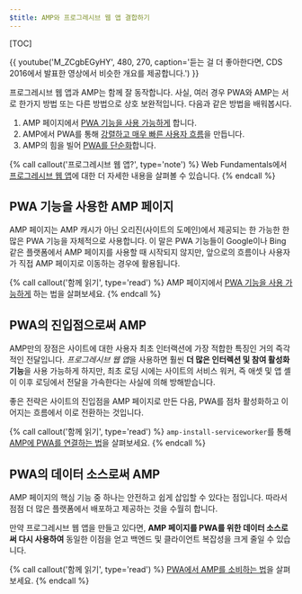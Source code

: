 ```yaml
---
$title: AMP와 프로그레시브 웹 앱 결합하기
---
```

[TOC]

{{ youtube('M_ZCgbEGyHY', 480, 270, caption='듣는 걸 더 좋아한다면, CDS 2016에서 발표한 영상에서 비슷한 개요를 제공합니다.') }}

프로그레시브 웹 앱과 AMP는 함께 잘 동작합니다.
사실, 여러 경우 PWA와 AMP는 서로 한가지 방법 또는 다른 방법으로 상호 보완적입니다.
다음과 같은 방법을 배워봅시다.

1. AMP 페이지에서 [PWA 기능을 사용 가능하게](/ko/docs/guides/pwa-amp/amp-as-pwa) 합니다.
1. AMP에서 PWA를 통해 [강렬하고 매우 빠른 사용자 흐름](/ko/docs/guides/pwa-amp/amp-to-pwa)을 만듭니다.
1. AMP의 힘을 빌어 [PWA를 단순화](/ko/docs/guides/pwa-amp/amp-in-pwa)합니다.

{% call callout('프로그레시브 웹 앱?', type='note') %}
Web Fundamentals에서 [프로그레시브 웹 앱](https://developers.google.com/web/progressive-web-apps/)에 대한 더 자세한 내용을 살펴볼 수 있습니다.
{% endcall %}

## PWA 기능을 사용한 AMP 페이지

AMP 페이지는 AMP 캐시가 아닌 오리진(사이트의 도메인)에서 제공되는 한 가능한 한 많은 PWA 기능을 자체적으로 사용합니다.
이 말은 PWA 기능들이 Google이나 Bing같은 플랫폼에서 AMP 페이지를 사용할 때 시작되지 않지만,
앞으로의 흐름이나 사용자가 직접 AMP 페이지로 이동하는 경우에 활용됩니다.

{% call callout('함께 읽기', type='read') %}
AMP 페이지에서 [PWA 기능을 사용 가능하게](/ko/docs/guides/pwa-amp/amp-as-pwa) 하는 법을 살펴보세요.
{% endcall %}

## PWA의 진입점으로써 AMP

AMP만의 장점은 사이트에 대한 사용자 최초 인터랙션에 가장 적합한 특징인 거의 즉각적인 전달입니다.
*프로그레시브 웹 앱*을 사용하면 훨씬 **더 많은 인터렉션 및 참여 활성화 기능**을 사용 가능하게 하지만,
최초 로딩 시에는 사이트의 서비스 워커, 즉 애셋 및 앱 셸이 이후 로딩에서 전달을 가속한다는 사실에 의해 방해받습니다.

좋은 전략은 사이트의 진입점을 AMP 페이지로 만든 다음,
PWA를 점차 활성화하고 이어지는 흐름에서 이로 전환하는 것입니다.

{% call callout('함께 읽기', type='read') %}
`amp-install-serviceworker`를 통해 [AMP에 PWA를 연결하는 법](/ko/docs/guides/pwa-amp/amp-to-pwa)을 살펴보세요.
{% endcall %}

## PWA의 데이터 소스로써 AMP

AMP 페이지의 핵심 기능 중 하나는 안전하고 쉽게 삽입할 수 있다는 점입니다.
따라서 점점 더 많은 플랫폼에서 배포하고 제공하는 것을 수월히 합니다.

만약 프로그레시브 웹 앱을 만들고 있다면, **AMP 페이지를 PWA를 위한 데이터 소스로써 다시 사용하여** 동일한 이점을 얻고 백엔드 및 클라이언트 복잡성을 크게 줄일 수 있습니다.

{% call callout('함께 읽기', type='read') %}
[PWA에서 AMP를 소비하는 법](/ko/docs/guides/pwa-amp/amp-in-pwa)을 살펴보세요.
{% endcall %}

